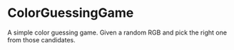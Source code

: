 # ColorGuessingGame
A simple color guessing game. Given a random RGB and pick the right one from those candidates.

